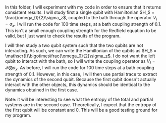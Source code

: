 In this folder, I will experiment with my code in order to ensure that it returns
consistent results. I will study first a single qubit with Hamiltonian
$H_S = \frac{\omega_0}{2}\sigma_z$, coupled to the bath through the operator
$V_I = \sigma_x$. I will run the code for $100$ time steps, at a bath coupling
strength of 0.1. This isn't a small enough coupling strength for the Redfield
equation to be valid, but I just want to check the results of the program.

I will then study a two qubit system such that the two qubits are not
interacting. As such, we can write the Hamiltonian of the qubits as
$H_S = \mathscr{I}\bigotimes\frac{\omega_0}{2}\sigma_z$. I do not want the left
qubit to interact with the bath, so I will write the coupling operator as
$V_I = \mathscr{I}\bigotimes\sigma_x$. As before, I will run the code for $100$
time steps at a bath coupling strength of 0.1. However, in this case, I will
then use partial trace to extract the dynamics of the second qubit. Because the
first qubit doesn't actually interact with the other objects, this dynamics
should be identical to the dynamics obtained in the first case.

Note: it will be interesting to see what the entropy of the total and partial
systems are in the second case. Theoretically, I expect that the entropy of the
first qubit will be constant and $0$. This will be a good testing ground for my
program.
